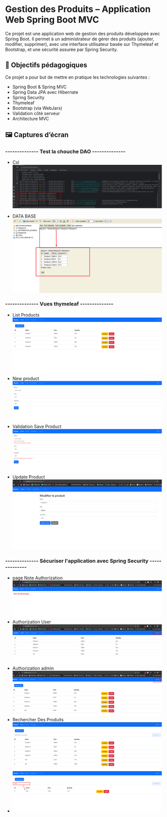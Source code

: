 # Gestion des Produits – Application Web Spring Boot MVC
<p>
Ce projet est une application web de gestion des produits développée avec Spring Boot.
Il permet à un administrateur de gérer des produits (ajouter, modifier, supprimer), avec une interface utilisateur basée sur Thymeleaf et Bootstrap, et une sécurité assurée par Spring Security.

</p>

## 🎯 Objectifs pédagogiques

<p>Ce projet a pour but de mettre en pratique les technologies suivantes :</p>
<ul>
    <li>Spring Boot & Spring MVC</li>
    <li>Spring Data JPA avec Hibernate</li>
    <li>Spring Security</li>
    <li>Thymeleaf</li>
    <li>Bootstrap (via WebJars)</li>
    <li>Validation côté serveur</li>
    <li>Architecture MVC</li>
</ul>

## 🖼️ Captures d’écran

### -------------- Test la chouche DAO --------------

- Csl
  <img src="images/test_DAO.png" alt="">

- DATA BASE
  <img src="images/data_H2.png" alt="H2_base">

###  -------------- Vues thymeleaf --------------

- List Products
  <img src="images/list_products.png">
- New product
  <img src="images/newProduct.png" alt="">
- Validation Save Product
  <img src="images/validation_product.png" alt="">
- Update Product
  <img src="images/UpdateProduct.png" alt="">
 ###   -------------- Sécuriser l'application avec Spring Security --------------

- page Note Authorization
  <img src="images/page_NoteAuthorization.png">
- Authorization User
  <img src="images/AuthorizationUser.png">
- Authorization admin
  <img src="images/AuthorizationAdmin.png">
- Rechercher Des Produits
  <img src="images/recherche_product_1.png">
- <img src="images/recherche_product_2.png">



    


    



